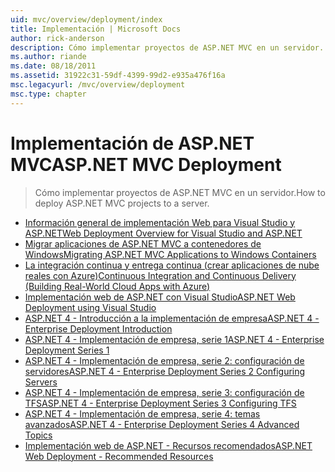 ```yaml
---
uid: mvc/overview/deployment/index
title: Implementación | Microsoft Docs
author: rick-anderson
description: Cómo implementar proyectos de ASP.NET MVC en un servidor.
ms.author: riande
ms.date: 08/18/2011
ms.assetid: 31922c31-59df-4399-99d2-e935a476f16a
msc.legacyurl: /mvc/overview/deployment
msc.type: chapter
---
```

# <a name="aspnet-mvc-deployment"></a><span data-ttu-id="4b800-103">Implementación de ASP.NET MVC</span><span class="sxs-lookup"><span data-stu-id="4b800-103">ASP.NET MVC Deployment</span></span>

> <span data-ttu-id="4b800-104">Cómo implementar proyectos de ASP.NET MVC en un servidor.</span><span class="sxs-lookup"><span data-stu-id="4b800-104">How to deploy ASP.NET MVC projects to a server.</span></span>

- [<span data-ttu-id="4b800-105">Información general de implementación Web para Visual Studio y ASP.NET</span><span class="sxs-lookup"><span data-stu-id="4b800-105">Web Deployment Overview for Visual Studio and ASP.NET</span></span>](https://msdn.microsoft.com/library/dd394698)
- [<span data-ttu-id="4b800-106">Migrar aplicaciones de ASP.NET MVC a contenedores de Windows</span><span class="sxs-lookup"><span data-stu-id="4b800-106">Migrating ASP.NET MVC Applications to Windows Containers</span></span>](docker-aspnetmvc.md)
- [<span data-ttu-id="4b800-107">La integración continua y entrega continua (crear aplicaciones de nube reales con Azure)</span><span class="sxs-lookup"><span data-stu-id="4b800-107">Continuous Integration and Continuous Delivery (Building Real-World Cloud Apps with Azure)</span></span>](../../../aspnet/overview/developing-apps-with-windows-azure/building-real-world-cloud-apps-with-windows-azure/continuous-integration-and-continuous-delivery.md)
- [<span data-ttu-id="4b800-108">Implementación web de ASP.NET con Visual Studio</span><span class="sxs-lookup"><span data-stu-id="4b800-108">ASP.NET Web Deployment using Visual Studio</span></span>](../../../web-forms/overview/deployment/visual-studio-web-deployment/index.md)
- [<span data-ttu-id="4b800-109">ASP.NET 4 - Introducción a la implementación de empresa</span><span class="sxs-lookup"><span data-stu-id="4b800-109">ASP.NET 4 - Enterprise Deployment Introduction</span></span>](../../../web-forms/overview/deployment/deploying-web-applications-in-enterprise-scenarios/index.md)
- [<span data-ttu-id="4b800-110">ASP.NET 4 - Implementación de empresa, serie 1</span><span class="sxs-lookup"><span data-stu-id="4b800-110">ASP.NET 4 - Enterprise Deployment Series 1</span></span>](../../../web-forms/overview/deployment/web-deployment-in-the-enterprise/index.md)
- [<span data-ttu-id="4b800-111">ASP.NET 4 - Implementación de empresa, serie 2: configuración de servidores</span><span class="sxs-lookup"><span data-stu-id="4b800-111">ASP.NET 4 - Enterprise Deployment Series 2 Configuring Servers</span></span>](../../../web-forms/overview/deployment/configuring-server-environments-for-web-deployment/index.md)
- [<span data-ttu-id="4b800-112">ASP.NET 4 - Implementación de empresa, serie 3: configuración de TFS</span><span class="sxs-lookup"><span data-stu-id="4b800-112">ASP.NET 4 - Enterprise Deployment Series 3 Configuring TFS</span></span>](../../../web-forms/overview/deployment/configuring-team-foundation-server-for-web-deployment/index.md)
- [<span data-ttu-id="4b800-113">ASP.NET 4 - Implementación de empresa, serie 4: temas avanzados</span><span class="sxs-lookup"><span data-stu-id="4b800-113">ASP.NET 4 - Enterprise Deployment Series 4 Advanced Topics</span></span>](../../../web-forms/overview/deployment/advanced-enterprise-web-deployment/index.md)
- [<span data-ttu-id="4b800-114">Implementación web de ASP.NET - Recursos recomendados</span><span class="sxs-lookup"><span data-stu-id="4b800-114">ASP.NET Web Deployment - Recommended Resources</span></span>](../../../whitepapers/aspnet-web-deployment-content-map.md)
